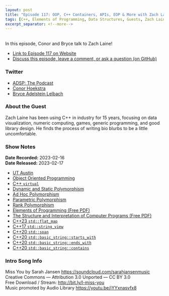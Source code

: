 ```yaml
---
layout: post
title: "Episode 117: OOP, C++ Containers, APIs, EOP & More with Zach Laine!"
tags: [C++, Elements of Programming, Data Structures, Guests, Zach Laine]
excerpt_separator: <!--more-->
---
```


<div id="buzzsprout-player-12273043"></div><script src="https://www.buzzsprout.com/1501960/12273043-episode-117-oop-c-containers-apis-eop-more-with-zach-laine.js?container_id=buzzsprout-player-12273043&player=small" type="text/javascript" charset="utf-8"></script>

<br>In this episode, Conor and Bryce talk to Zach Laine!
 
<!--more-->

* [Link to Episode 117 on Website](https://adspthepodcast.com/2023/02/17/Episode-117.html)
* [Discuss this episode, leave a comment, or ask a question (on GitHub)](https://github.com/codereport/adsp2/discussions/8)

### Twitter
 
* [ADSP: The Podcast](https://twitter.com/adspthepodcast) 
* [Conor Hoekstra](https://twitter.com/code_report)
* [Bryce Adelstein Lelbach](https://twitter.com/blelbach)

### About the Guest

Zach Laine has been using C++ in industry for 15 years, focusing on data visualization, numeric computing, games, generic programming, and good library design. He finds the process of writing bio blurbs to be a little uncomfortable.

### Show Notes
 
**Date Recorded:** 2023-02-16 <br>
**Date Released:** 2023-02-17

* [UT Austin](https://www.utexas.edu/)
* [Object Oriented Programming](https://en.wikipedia.org/wiki/Object-oriented_programming)
* [C++ `virtual`](https://en.cppreference.com/w/cpp/language/virtual)
* [Dynamic and Static Polymorphism](https://www.modernescpp.com/index.php/dynamic-and-static-polymorphism)
* [Ad Hoc Polymorphism](https://en.wikipedia.org/wiki/Ad_hoc_polymorphism)
* [Parametric Polymorphism](https://en.wikipedia.org/wiki/Parametric_polymorphism)
* [Rank Polymorphism](https://prl.khoury.northeastern.edu/blog/2017/05/04/rank-polymorphism/)
* [Elements of Programming (Free PDF)](http://elementsofprogramming.com/)
* [The Structure and Interpretation of Computer Programs (Free PDF)](https://web.mit.edu/6.001/6.037/sicp.pdf)
* [C++23 `std::flat_map`](https://en.cppreference.com/w/cpp/header/flat_map)
* [C++17 `std::string_view`](https://en.cppreference.com/w/cpp/string/basic_string_view)
* [C++20 `std::span`](https://en.cppreference.com/w/cpp/container/span)
* [C++20 `std::basic_string::starts_with`](https://en.cppreference.com/w/cpp/string/basic_string/starts_with)
* [C++20 `std::basic_string::ends_with`](https://en.cppreference.com/w/cpp/string/basic_string/ends_with)
* [C++20 `std::basic_string::contains`](https://en.cppreference.com/w/cpp/string/basic_string/contains)

### Intro Song Info
 
Miss You by Sarah Jansen https://soundcloud.com/sarahjansenmusic<br>
Creative Commons — Attribution 3.0 Unported — CC BY 3.0<br>
Free Download / Stream: http://bit.ly/l-miss-you<br>
Music promoted by Audio Library https://youtu.be/iYYxnasvfx8<br>

